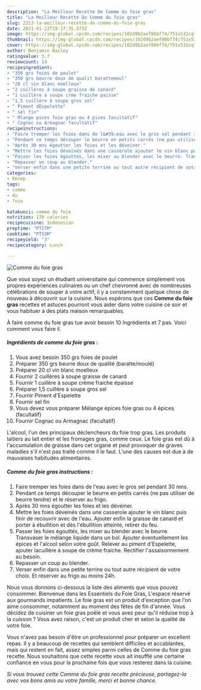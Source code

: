 ```yaml
---
description: "La Meilleur Recette De Comme du foie gras"
title: "La Meilleur Recette De Comme du foie gras"
slug: 2213-la-meilleur-recette-de-comme-du-foie-gras
date: 2021-01-22T19:17:35.573Z
image: https://img-global.cpcdn.com/recipes/102d9b2aef86bf74/751x532cq70/comme-du-foie-gras-photo-principale-de-la-recette.jpg
thumbnail: https://img-global.cpcdn.com/recipes/102d9b2aef86bf74/751x532cq70/comme-du-foie-gras-photo-principale-de-la-recette.jpg
cover: https://img-global.cpcdn.com/recipes/102d9b2aef86bf74/751x532cq70/comme-du-foie-gras-photo-principale-de-la-recette.jpg
author: Benjamin Bailey
ratingvalue: 3.7
reviewcount: 14
recipeingredient:
- "350 grs foies de poulet"
- "350 grs beurre doux de qualit barattemoul"
- "20 cl vin blanc moelleux"
- "2 cuillères à soupe graisse de canard"
- "1 cuillère à soupe crme fraiche paisse"
- "1,5 cuillère à soupe gros sel"
- " Piment dEspelette"
- " sel fin"
- " Mlange pices foie gras ou 4 pices facultatif"
- " Cognac ou Armagnac facultatif"
recipeinstructions:
- "Faire tremper les foies dans de l&#39;eau avec le gros sel pendant 30 mns."
- "Pendant ce temps découper le beurre en petits carrés (ne pas utiliser de beurre tendre) et le réserver au frigo."
- "Après 30 mns égoutter les foies et les déveiner."
- "Mettre les foies déveinés dans une casserole ajouter le vin blanc puis finir de recouvrir avec de l&#39;eau. Ajouter enfin la graisse de canard et porter à ébullition et dès l&#39;ébullition atteinte, retirer du feu."
- "Passer les foies égouttés, les mixer au blender avec le beurre. Transvaser le mélange liquide dans un bol. Ajouter éventuellement les épices et l&#39;alcool selon votre goût. Relever au piment d&#39;Espelette, ajouter lacuillère à soupe de crème fraiche. Rectifier l&#39;assaisonnement au besoin."
- "Repasser un coup au blender."
- "Verser enfin dans une petite terrine ou tout autre récipient de votre choix. Et réserver au frigo au moins 24h."
categories:
- Resep
tags:
- comme
- du
- foie

katakunci: comme du foie 
nutrition: 170 calories
recipecuisine: Indonesian
preptime: "PT27M"
cooktime: "PT53M"
recipeyield: "3"
recipecategory: Lunch

---
```



![Comme du foie gras](https://img-global.cpcdn.com/recipes/102d9b2aef86bf74/751x532cq70/comme-du-foie-gras-photo-principale-de-la-recette.jpg)

Que vous soyez un étudiant universitaire qui commence simplement vos propres expériences culinaires ou un chef chevronné avec de nombreuses célébrations de souper à votre actif, il y a constamment quelque chose de nouveau à découvrir sur la cuisine. Nous espérons que ces <strong> Comme du foie gras </strong> recettes et astuces pourront vous aider dans votre cuisine ce soir et vous habituer à des plats maison remarquables.

<!--inarticleads1-->

À faire comme du foie gras tue avoir besoin 10 Ingrédients et 7 pas. Voici comment vous faire il.

##### Ingrédients de comme du foie gras :

1. Vous avez besoin 350 grs foies de poulet
1. Préparer 350 grs beurre doux de qualité (baratte/moulé)
1. Préparer 20 cl vin blanc moelleux
1. Fournir 2 cuillères à soupe graisse de canard
1. Fournir 1 cuillère à soupe crème fraiche épaisse
1. Préparer 1,5 cuillère à soupe gros sel
1. Fournir  Piment d&#39;Espelette
1. Fournir  sel fin
1. Vous devez vous préparer  Mélange épices foie gras ou 4 épices (facultatif)
1. Fournir  Cognac ou Armagnac (facultatif)


L&#39;alcool, l&#39;un des principaux déclencheurs du foie trop gras. Les produits laitiers au lait entier et les fromages gras, comme ceux. Le foie gras est dû à l&#39;accumulation de graisse dans cet organe et peut provoquer de graves maladies s&#39;il n&#39;est pas traité comme il le faut. L&#39;une des causes est due à de mauvaises habitudes alimentaires. 

<!--inarticleads2-->

##### Comme du foie gras instructions :

1. Faire tremper les foies dans de l&#39;eau avec le gros sel pendant 30 mns.
1. Pendant ce temps découper le beurre en petits carrés (ne pas utiliser de beurre tendre) et le réserver au frigo.
1. Après 30 mns égoutter les foies et les déveiner.
1. Mettre les foies déveinés dans une casserole ajouter le vin blanc puis finir de recouvrir avec de l&#39;eau. Ajouter enfin la graisse de canard et porter à ébullition et dès l&#39;ébullition atteinte, retirer du feu.
1. Passer les foies égouttés, les mixer au blender avec le beurre. Transvaser le mélange liquide dans un bol. Ajouter éventuellement les épices et l&#39;alcool selon votre goût. Relever au piment d&#39;Espelette, ajouter lacuillère à soupe de crème fraiche. Rectifier l&#39;assaisonnement au besoin.
1. Repasser un coup au blender.
1. Verser enfin dans une petite terrine ou tout autre récipient de votre choix. Et réserver au frigo au moins 24h.


Nous vous donnons ci-dessous la liste des aliments que vous pouvez consommer. Bienvenue dans les Essentiels du Foie Gras, L&#39;espace réservé aux gourmands impatients. Le foie gras est un produit d&#39;exception que l&#39;on aime consommer, notamment au moment des fêtes de fin d&#39;année. Vous décidez de cuisiner un foie gras poêlé et vous avez peur qu&#39;il réduise trop à la cuisson ? Vous avez raison, c&#39;est un produit cher et selon la qualité de votre foie. 

<!--inarticleads1-->

<p>
Vous n'avez pas besoin d'être un professionnel pour préparer un excellent repas. Il y a beaucoup de recettes qui semblent difficiles et accablantes, mais qui restent en fait, assez simples parmi celles de Comme du foie gras recette. Nous souhaitons que cette recette vous ait insufflé une certaine confiance en vous pour la prochaine fois que vous resterez dans la cuisine.
</p>

<p>
<i>Si vous trouvez cette Comme du foie gras recette précieuse, partagez-la avec vos bons amis ou votre famille, merci et bonne chance.</i>
</p>
